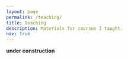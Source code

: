 ```yaml
---
layout: page
permalink: /teaching/
title: teaching
description: Materials for courses I taught. 
nav: true
---
```


**under construction**
